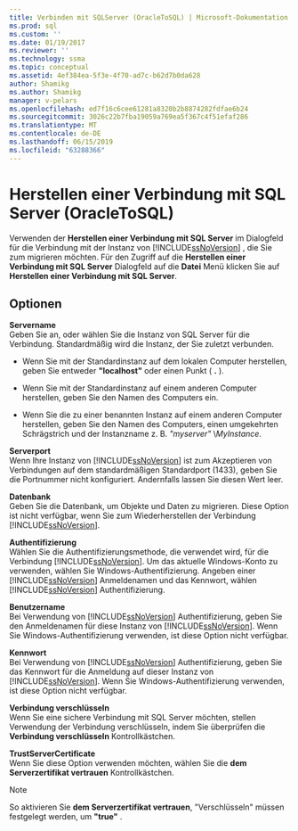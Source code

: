 ```yaml
---
title: Verbinden mit SQLServer (OracleToSQL) | Microsoft-Dokumentation
ms.prod: sql
ms.custom: ''
ms.date: 01/19/2017
ms.reviewer: ''
ms.technology: ssma
ms.topic: conceptual
ms.assetid: 4ef384ea-5f3e-4f70-ad7c-b62d7b0da628
author: Shamikg
ms.author: Shamikg
manager: v-pelars
ms.openlocfilehash: ed7f16c6cee61281a8320b2b8874282fdfae6b24
ms.sourcegitcommit: 3026c22b7fba19059a769ea5f367c4f51efaf286
ms.translationtype: MT
ms.contentlocale: de-DE
ms.lasthandoff: 06/15/2019
ms.locfileid: "63288366"
---
```

# <a name="connect-to-sql-server--oracletosql"></a>Herstellen einer Verbindung mit SQL Server (OracleToSQL)
Verwenden der **Herstellen einer Verbindung mit SQL Server** im Dialogfeld für die Verbindung mit der Instanz von [!INCLUDE[ssNoVersion](../../includes/ssnoversion-md.md)] , die Sie zum migrieren möchten. Für den Zugriff auf die **Herstellen einer Verbindung mit SQL Server** Dialogfeld auf die **Datei** Menü klicken Sie auf **Herstellen einer Verbindung mit SQL Server**.  
  
## <a name="options"></a>Optionen  
**Servername**  
Geben Sie an, oder wählen Sie die Instanz von SQL Server für die Verbindung. Standardmäßig wird die Instanz, der Sie zuletzt verbunden.  
  
-   Wenn Sie mit der Standardinstanz auf dem lokalen Computer herstellen, geben Sie entweder **"localhost"** oder einen Punkt ( **.** ).  
  
-   Wenn Sie mit der Standardinstanz auf einem anderen Computer herstellen, geben Sie den Namen des Computers ein.  
  
-   Wenn Sie die zu einer benannten Instanz auf einem anderen Computer herstellen, geben Sie den Namen des Computers, einen umgekehrten Schrägstrich und der Instanzname z. B. *"myserver"* \\*MyInstance*.  
  
**Serverport**  
Wenn Ihre Instanz von [!INCLUDE[ssNoVersion](../../includes/ssnoversion-md.md)] ist zum Akzeptieren von Verbindungen auf dem standardmäßigen Standardport (1433), geben Sie die Portnummer nicht konfiguriert. Andernfalls lassen Sie diesen Wert leer.  
  
**Datenbank**  
Geben Sie die Datenbank, um Objekte und Daten zu migrieren. Diese Option ist nicht verfügbar, wenn Sie zum Wiederherstellen der Verbindung [!INCLUDE[ssNoVersion](../../includes/ssnoversion-md.md)].  
  
**Authentifizierung**  
Wählen Sie die Authentifizierungsmethode, die verwendet wird, für die Verbindung [!INCLUDE[ssNoVersion](../../includes/ssnoversion-md.md)]. Um das aktuelle Windows-Konto zu verwenden, wählen Sie Windows-Authentifizierung. Angeben einer [!INCLUDE[ssNoVersion](../../includes/ssnoversion-md.md)] Anmeldenamen und das Kennwort, wählen [!INCLUDE[ssNoVersion](../../includes/ssnoversion-md.md)] Authentifizierung.  
  
**Benutzername**  
Bei Verwendung von [!INCLUDE[ssNoVersion](../../includes/ssnoversion-md.md)] Authentifizierung, geben Sie den Anmeldenamen für diese Instanz von [!INCLUDE[ssNoVersion](../../includes/ssnoversion-md.md)]. Wenn Sie Windows-Authentifizierung verwenden, ist diese Option nicht verfügbar.  
  
**Kennwort**  
Bei Verwendung von [!INCLUDE[ssNoVersion](../../includes/ssnoversion-md.md)] Authentifizierung, geben Sie das Kennwort für die Anmeldung auf dieser Instanz von [!INCLUDE[ssNoVersion](../../includes/ssnoversion-md.md)]. Wenn Sie Windows-Authentifizierung verwenden, ist diese Option nicht verfügbar.  
  
**Verbindung verschlüsseln**  
Wenn Sie eine sichere Verbindung mit SQL Server möchten, stellen Verwendung der Verbindung verschlüsseln, indem Sie überprüfen die **Verbindung verschlüsseln** Kontrollkästchen.  
  
**TrustServerCertificate**  
Wenn Sie diese Option verwenden möchten, wählen Sie die **dem Serverzertifikat vertrauen** Kontrollkästchen.  
  
> [!NOTE]  
> So aktivieren Sie **dem Serverzertifikat vertrauen**, "Verschlüsseln" müssen festgelegt werden, um **"true"** .  
  
